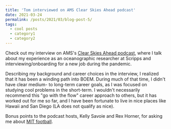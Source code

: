 ```yaml
---
title: 'Tom interviewed on AMS Clear Skies Ahead podcast'
date: 2021-03-24
permalink: /posts/2021/03/blog-post-5/
tags:
  - cool posts
  - category1
  - category2
---
```


Check out my interview on AMS's [Clear Skies Ahead podcast](https://www.ametsoc.org/index.cfm/ams/education-careers/careers/career-guides-tools/all-about-careers-in-meteorology/clear-skies-ahead-podcast/), where I talk about my experience as an oceanographic researcher at Scripps and interviewing/onboarding for a new job during the pandemic. 

Describing my background and career choices in the interview, I realized that it has been a winding path into BOEM. During much of that time, I didn't have clear medium- to long-term career goals, as I was focused on studying cool problems in the short-term. I wouldn't necessarily recommend this "go with the flow" career approach to others, but it has worked out for me so far, and I have been fortunate to live in nice places like Hawaii and San Diego (LA does not qualify as nice).

Bonus points to the podcast hosts, Kelly Savoie and Rex Horner, for asking me about [MIT football](https://www.mitathletics.com/sports/m-footbl/index).
